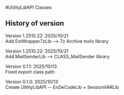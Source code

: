 #UtilityLibAPI Classes

## History of version
Version 1.2510.22: 2025/10/21<BR>
Add ExtWrapper7zLib --> 7z Archive tools library


Version 1.2510.22: 2025/10/21<BR>
Add MailSenderLib --> CLASS_MailSender library

Version 0.1.1: 2025/10/13<BR>
Fixed export class path<BR>

Version 0.1.0: 2025/10/13<BR>
Create UtilityLibAPI -- EnDeCodeLib + SessionVARLib<BR>

